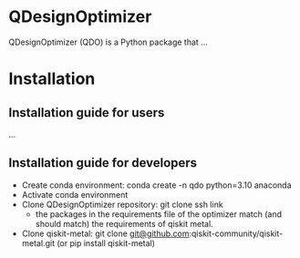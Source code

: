 # QDesignOptimizer
QDesignOptimizer (QDO) is a Python package that ...

# Installation
## Installation guide for users
...

## Installation guide for developers 
- Create conda environment: conda create -n qdo python=3.10 anaconda
- Activate conda environment
- Clone QDesignOptimizer repository: git clone ssh link
    - the packages in the requirements file of the optimizer match (and should match) the requirements of qiskit metal.
- Clone qiskit-metal: git clone git@github.com:qiskit-community/qiskit-metal.git (or pip install qiskit-metal) 